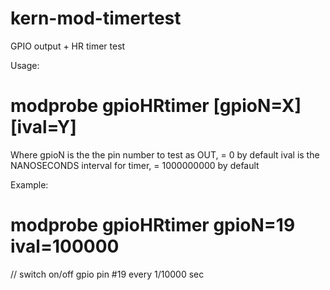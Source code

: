 # kern-mod-timertest
GPIO output + HR timer test

Usage:
# modprobe gpioHRtimer [gpioN=X] [ival=Y]
Where
  gpioN is the the pin number to test as OUT, = 0 by default
  ival is the NANOSECONDS interval for timer, = 1000000000 by default
  
Example:
# modprobe gpioHRtimer gpioN=19 ival=100000
// switch on/off gpio pin #19 every 1/10000 sec
